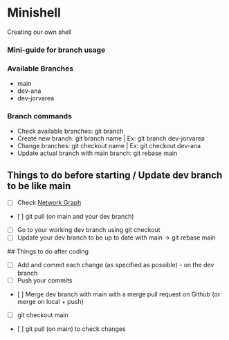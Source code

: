 # Minishell
Creating our own shell


### Mini-guide for branch usage
### Available Branches
- main
- dev-ana
- dev-jorvarea

### Branch commands
- Check available branches: git branch
- Create new branch: git branch name | Ex: git branch dev-jorvarea
- Change branches: git checkout name | Ex: git checkout dev-ana
- Update actual branch with main branch: git rebase main

## Things to do before starting / Update dev branch to be like main
- [ ] Check [Network Graph](https://github.com/jandrana/minishell/network)
- [ ] git pull (on main and your dev branch)
- [ ] Go to your working dev branch using git checkout
- [ ] Update your dev branch to be up to date with main -> git rebase main

## Things to do after coding
- [ ] Add and commit each change (as specified as possible) - on the dev branch
- [ ] Push your commits
- [ ] Merge dev branch with main with a merge pull request on Github (or merge on local + push)
- [ ] git checkout main
- [ ] git pull (on main) to check changes
